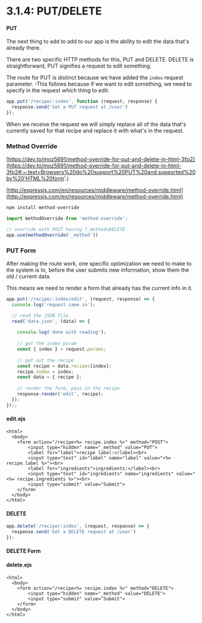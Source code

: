 # 3.1.4: PUT/DELETE

#### PUT

The next thing to add to add to our app is the ability to edit the data that's already there.

There are two specific HTTP methods for this, PUT and DELETE. DELETE is straightforward, PUT signifies a request to edit something.

The route for PUT is distinct because we have added the `index` request parameter. -This follows because if we want to edit something, we need to specify in the request _which_ thing to edit.

```javascript
app.put('/recipe/:index', function (request, response) {
  response.send('Got a PUT request at /user')
});
```

When we receive the request we will simply replace all of the data that's currently saved for that recipe and replace it with what's in the request.

### Method Override

[https://dev.to/moz5691/method-override-for-put-and-delete-in-html-3fp2](https://dev.to/moz5691/method-override-for-put-and-delete-in-html-3fp2#:~:text=Browsers%20do%20support%20PUT%20and,supported%20by%20'HTML%20form'.)

[http://expressjs.com/en/resources/middleware/method-override.html](http://expressjs.com/en/resources/middleware/method-override.html)

```javascript
npm install method-override
```

```javascript
import methodOverride from 'method-override';

// override with POST having ?_method=DELETE
app.use(methodOverride('_method'))

```

### PUT Form

After making the route work, one specific optimization we need to make to the system is to, before the user submits new information, show them the old / current data.

This means we need to render a form that already has the current info in it.

```javascript
app.put('/recipe/:index/edit', (request, response) => {
  console.log('request came in');

  // read the JSON file
  read('data.json', (data) => {
  
    console.log('done with reading');
    
    // get the index param
    const { index } = request.params;
    
    // get out the recipe
    const recipe = data.recipes[index];
    recipe.index = index;
    const data = { recipe };
    
    // render the form, pass in the recipe
    response.render('edit', recipe);
  });
});;
```

#### edit.ejs

```markup
<html>
  <body>
    <form action="/recipe<%= recipe.index %>" method="POST">
        <input type="hidden" name="_method" value="PUT">
        <label for="label">recipe label:</label><br>
        <input type="text" id="label" name="label" value="<%= recipe.label %>"><br>
        <label for="ingredients">ingredients:</label><br>
        <input type="text" id="ingredients" name="ingredients" value="<%= recipe.ingredients %>"><br>
        <input type="submit" value="Submit">
    </form> 
  </body>
</html>
```

#### DELETE

```javascript
app.delete('/recipe/:index', (request, response) => {
  response.send('Got a DELETE request at /user')
});
```

#### DELETE Form

#### delete.ejs

```markup
<html>
  <body>
    <form action="/recipe<%= recipe.index %>" method="DELETE">
        <input type="hidden" name="_method" value="DELETE">
        <input type="submit" value="Submit">
    </form> 
  </body>
</html>
```



